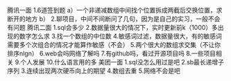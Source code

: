 腾讯一面
1.6道签到题
	a）一个非递减数组中间找个位置拆成两截后交换位置，求断开的地方
	b）
2.聊项目，中间不间断问了几句，因为是自己的实习，一般不会有问题
腾讯二面
1.sql会多少
2.数据量很大的情况下，实时更新前k（1000）多出现的数字怎么求
3.找一个数组的中位数
4.敏感词过滤，数据量很大，有的敏感词需要多个次组合的情况才能算作敏感（不会）
5.两个很大的数组求交集（不让你排序nlgn）
6.web会吗网络了解吗
7.有github吗，看过开源项目吗
8.一些项目相关
9.个人发展
10.什么语言用的多
美团一面
1.sql没怎么用过是吧
2.sb最长递增子序列
3.连续出现两次硬币向上的期望
4.数组去重
5.网络不会是吧
